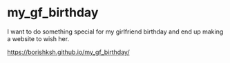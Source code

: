 # my_gf_birthday
I want to do something special for my girlfriend birthday and end up making a website to wish her.

https://borishksh.github.io/my_gf_birthday/
